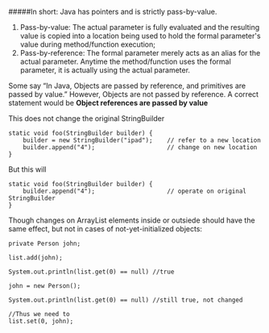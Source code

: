 
#####In short: Java has pointers and is strictly pass-by-value.   
1. Pass-by-value: The actual parameter is fully evaluated and the resulting value is copied into a location being used to hold the formal parameter's value during method/function execution;  
2. Pass-by-reference: The formal parameter merely acts as an alias for the actual parameter. Anytime the method/function uses the formal parameter, it is actually using the actual parameter.  

Some say “In Java, Objects are passed by reference, and primitives are passed by value.” However, Objects are not passed by reference. A correct statement would be __Object references are passed by value__





This does not change the original StringBuilder
```
static void foo(StringBuilder builder) {
    builder = new StringBuilder("ipad");    // refer to a new location
    builder.append("4");                    // change on new location
}
```
But this will
```
static void foo(StringBuilder builder) {
    builder.append("4");                    // operate on original StringBuilder
}
```


Though changes on ArrayList elements inside or outsiede should have the same effect, but not in cases of not-yet-initialized objects:

```
private Person john;

list.add(john);

System.out.println(list.get(0) == null) //true

john = new Person();

System.out.println(list.get(0) == null) //still true, not changed

//Thus we need to 
list.set(0, john);
        

```
